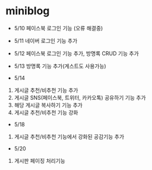 # miniblog 

- 5/10 페이스북 로그인 기능 (오류 해결중)
- 5/11 네이버 로그인 기능 추가
- 5/12 페이스북 로그인 기능 추가, 방명록 CRUD 기능 추가
- 5/13 방명록 기능 추가(게스트도 사용가능)

- 5/14 
1. 게시글 추천/비추천 기능 추가
2. 게시글 SNS(페이스북, 트위터, 카카오톡) 공유하기 기능 추가 
3. 해당 게시글 복사하기 기능 추가
4. 게시글 추천/비추천 기능 강화

- 5/18
1. 게시글 추천/비추천 기능에서 강화된 공감기능 추가

- 5/20
1. 게시판 페이징 처리기능 
